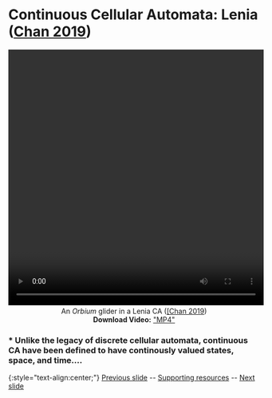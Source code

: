 # Continuous Cellular Automata: Lenia ([Chan 2019](https://www.complex-systems.com/abstracts/v28_i03_a01/))

<div align="center">

  <!-- 'video for everyone' code snippet from https://camendesign.com/code/video_for_everybody -->
  <!-- first try HTML5 playback: if serving as XML, expand `controls` to `controls="controls"` and autoplay likewise -->
  <!-- warning: playback does not work on iOS3 if you include the poster attribute! fixed in iOS4.0 -->
  <video width="512" height="512" controls>
    <!-- MP4 must be first for iPad! -->
    <source src="https://raw.githubusercontent.com/riveSunder/fractal_persistence/master/docs/assets/vid00_hydrogeminium_natans.mp4" type="video/mp4" /><!-- Safari / iOS video    -->
  <!-- <source src="__VIDEO__.OGV" type="video/ogg" /><!-- Firefox / Opera / Chrome10 --> -->
    <!-- fallback to Flash: -->
    <object width="512" height="512" type="application/x-shockwave-flash" data="__FLASH__.SWF">
      <!-- Firefox uses the `data` attribute above, IE/Safari uses the param below -->
      <param name="movie" value="__FLASH__.SWF" />
      <param name="flashvars" value="controlbar=over&amp;image=__POSTER__.JPG&amp;file=https://raw.githubusercontent.com/riveSunder/fractal_persistence/master/docs/assets/vid00_hydrogeminium_natans.mp4" />
      <!-- fallback image. note the title field below, put the title of the video there -->
      <img src="https://raw.githubusercontent.com/riveSunder/fractal_persistence/master/docs/assets/vid00_thumbnail.png" width="512" height="512" alt="thumbnail of _Orbium_ glider"
           title="No video playback capabilities, please download the video below" />
    </object>
  </video>

  <br>
  An <em>Orbium</em> glider in a Lenia CA (<a href="https://www.complex-systems.com/abstracts/v28_i03_a01/">[Chan 2019</a>)
  <br>
  <strong>Download Video:</strong>
	<a href="https://raw.githubusercontent.com/riveSunder/fractal_persistence/master/docs/assets/vid00_hydrogeminium_natans.mp4">"MP4"</a>
</div>
<!-- Open Format:	<a href="__VIDEO__.OGV">"Ogg"</a> -->

### * Unlike the legacy of discrete cellular automata, continuous CA have been defined to have continously valued states, space, and time....

{:style="text-align:center;"}
[Previous slide](https://rivesunder.github.io/fractal_persistence/al24_slide_000) -- [Supporting resources](https://rivesunder.github.io/fractal_persistence) -- [Next slide](https://rivesunder.github.io/fractal_persistence/al24_slide_001)
